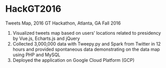 # HackGT2016
Tweets Map, 2016 GT Hackathon, Atlanta, GA Fall 2016
1. Visualized tweets map based on users’ locations related to presidency by Vue.js, Echarts.js and jQuery
2. Collected 3,000,000 data with Tweepy.py and Spark from Twitter in 12 hours and provided spontaneous data demonstrating on the data map using PHP and MySQL
3. Deployed the application on Google Cloud Platform (GCP)
